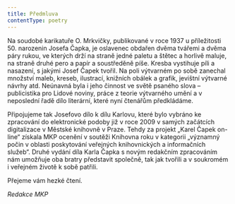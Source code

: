 ```yaml
---
title: Předmluva
contentType: poetry
---
```


Na soudobé karikatuře O. Mrkvičky, publikované v roce 1937 u příležitosti 50. narozenin Josefa Čapka, je oslavenec obdařen dvěma tvářemi a dvěma páry rukou, ve kterých drží na straně jedné paletu a štětec a horlivě maluje, na straně druhé pero a papír a soustředěně píše. Kresba vystihuje píli a nasazení, s jakými Josef Čapek tvořil. Na poli výtvarném po sobě zanechal množství maleb, kreseb, ilustrací, knižních obálek a grafik, jevištní výtvarné návrhy atd. Neúnavná byla i jeho činnost ve světě psaného slova – publicistika pro Lidové noviny, práce z teorie výtvarného umění a v neposlední řadě dílo literární, které nyní čtenářům předkládáme.

Připojujeme tak Josefovo dílo k dílu Karlovu, které bylo vybráno ke zpracování do elektronické podoby již v roce 2009 v samých začátcích digitalizace v Městské knihovně v Praze. Tehdy za projekt „Karel Čapek on-line“ získala MKP ocenění v soutěži Knihovna roku v kategorii „významný počin v oblasti poskytování veřejných knihovnických a informačních služeb“. Druhé vydání díla Karla Čapka s novým redakčním zpracováním nám umožňuje oba bratry představit společně, tak jak tvořili a v soukromém i veřejném životě k sobě patřili.

Přejeme vám hezké čtení.

_Redakce MKP_
